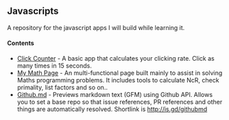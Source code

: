## Javascripts

A repository for the javascript apps I will build while learning it.
  

#### Contents

 * [Click Counter](http://aviaryan.github.io/javascripts/click_counter.html) - A basic app that calculates your clicking rate. Click as many times in 15 seconds.
 * [My Math Page](http://aviaryan.github.io/javascripts/mathpage/) - An multi-functional page built mainly to assist in solving Maths programming problems. It includes tools to calculate NcR, check primality, list factors and so on..
 * [Github.md](http://aviaryan.github.io/javascripts/github.md/) - Previews markdown text (GFM) using Github API. Allows you to set a base repo so that issue references, PR references and other things are automatically resolved. Shortlink is http://is.gd/githubmd
